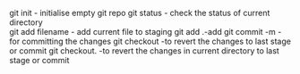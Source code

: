 git init - initialise empty git repo
git status - check the status of current directory     
git add filename - add current file to staging 
git add .-add
git commit -m -for committing the changes
git checkout -to revert the changes to last stage or commit
git checkout. -to revert the changes in current directory to last stage or commit
